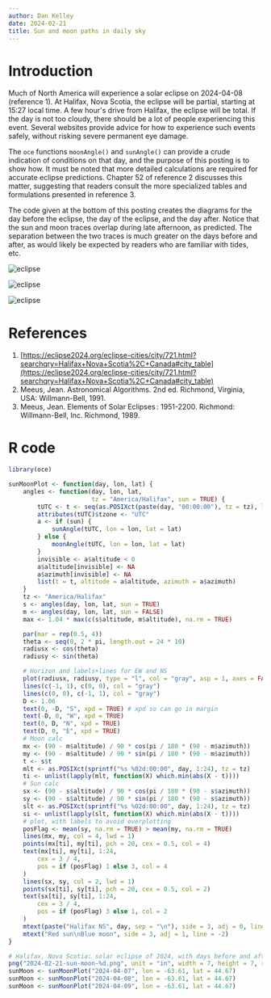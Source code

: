 ```yaml
---
author: Dan Kelley
date: 2024-02-21
title: Sun and moon paths in daily sky
---
```


# Introduction

Much of North America will experience a solar eclipse on 2024-04-08 (reference
1). At Halifax, Nova Scotia, the eclipse will be partial, starting at 15:27
local time. A few hour's drive from Halifax, the eclipse will be total.  If the
day is not too cloudy, there should be a lot of people experiencing this event.
Several websites provide advice for how to experience such events safely,
without risking severe permanent eye damage.

The `oce` functions `moonAngle()` and `sunAngle()` can provide a crude
indication of conditions on that day, and the purpose of this posting is to
show how.  It must be noted that more detailed calculations are required for
accurate eclipse predictions. Chapter 52 of reference 2 discusses this matter,
suggesting that readers consult the more specialized tables and formulations
presented in reference 3.

The code given at the bottom of this posting creates the diagrams for the day
before the eclipse, the day of the eclipse, and the day after. Notice that the
sun and moon traces overlap during late afternoon, as predicted. The separation
between the two traces is much greater on the days before and after, as would
likely be expected by readers who are familiar with tides, etc.

![eclipse](/dek_blog/docs/assets/images/2024-02-21-sun-moon-1.png)

![eclipse](/dek_blog/docs/assets/images/2024-02-21-sun-moon-2.png)

![eclipse](/dek_blog/docs/assets/images/2024-02-21-sun-moon-3.png)

# References

1. [https://eclipse2024.org/eclipse-cities/city/721.html?searchqry=Halifax+Nova+Scotia%2C+Canada#city_table](https://eclipse2024.org/eclipse-cities/city/721.html?searchqry=Halifax+Nova+Scotia%2C+Canada#city_table)
2. Meeus, Jean. Astronomical Algorithms. 2nd ed. Richmond, Virginia, USA:
   Willmann-Bell, 1991.
3. Meeus, Jean. Elements of Solar Eclipses : 1951-2200. Richmond:
   Willmann-Bell, Inc. Richmond, 1989.


# R code

```R
library(oce)

sunMoonPlot <- function(day, lon, lat) {
    angles <- function(day, lon, lat,
                       tz = "America/Halifax", sun = TRUE) {
        tUTC <- t <- seq(as.POSIXct(paste(day, "00:00:00"), tz = tz), length.out = 240, by = "6 min")
        attributes(tUTC)$tzone <- "UTC"
        a <- if (sun) {
            sunAngle(tUTC, lon = lon, lat = lat)
        } else {
            moonAngle(tUTC, lon = lon, lat = lat)
        }
        invisible <- a$altitude < 0
        a$altitude[invisible] <- NA
        a$azimuth[invisible] <- NA
        list(t = t, altitude = a$altitude, azimuth = a$azimuth)
    }
    tz <- "America/Halifax"
    s <- angles(day, lon, lat, sun = TRUE)
    m <- angles(day, lon, lat, sun = FALSE)
    max <- 1.04 * max(c(s$altitude, m$altitude), na.rm = TRUE)

    par(mar = rep(0.5, 4))
    theta <- seq(0, 2 * pi, length.out = 24 * 10)
    radiusx <- cos(theta)
    radiusy <- sin(theta)

    # Horizon and labels+lines for EW and NS
    plot(radiusx, radiusy, type = "l", col = "gray", asp = 1, axes = FALSE, xlab = "", ylab = "")
    lines(c(-1, 1), c(0, 0), col = "gray")
    lines(c(0, 0), c(-1, 1), col = "gray")
    D <- 1.06
    text(0, -D, "S", xpd = TRUE) # xpd so can go in margin
    text(-D, 0, "W", xpd = TRUE)
    text(0, D, "N", xpd = TRUE)
    text(D, 0, "E", xpd = TRUE)
    # Moon calc
    mx <- (90 - m$altitude) / 90 * cos(pi / 180 * (90 - m$azimuth))
    my <- (90 - m$altitude) / 90 * sin(pi / 180 * (90 - m$azimuth))
    t <- s$t
    mlt <- as.POSIXct(sprintf("%s %02d:00:00", day, 1:24), tz = tz)
    ti <- unlist(lapply(mlt, function(X) which.min(abs(X - t))))
    # Sun calc
    sx <- (90 - s$altitude) / 90 * cos(pi / 180 * (90 - s$azimuth))
    sy <- (90 - s$altitude) / 90 * sin(pi / 180 * (90 - s$azimuth))
    slt <- as.POSIXct(sprintf("%s %02d:00:00", day, 1:24), tz = tz)
    si <- unlist(lapply(slt, function(X) which.min(abs(X - t))))
    # plot, with labels to avoid overplotting
    posFlag <- mean(sy, na.rm = TRUE) > mean(my, na.rm = TRUE)
    lines(mx, my, col = 4, lwd = 1)
    points(mx[ti], my[ti], pch = 20, cex = 0.5, col = 4)
    text(mx[ti], my[ti], 1:24,
        cex = 3 / 4,
        pos = if (posFlag) 1 else 3, col = 4
    )
    lines(sx, sy, col = 2, lwd = 1)
    points(sx[ti], sy[ti], pch = 20, cex = 0.5, col = 2)
    text(sx[ti], sy[ti], 1:24,
        cex = 3 / 4,
        pos = if (posFlag) 3 else 1, col = 2
    )
    mtext(paste("Halifax NS", day, sep = "\n"), side = 3, adj = 0, line = -2)
    mtext("Red sun\nBlue moon", side = 3, adj = 1, line = -2)
}

# Halifax, Nova Scotia: solar eclipse of 2024, with days before and after
png("2024-02-21-sun-moon-%d.png", unit = "in", width = 7, height = 7, res = 200)
sunMoon <- sunMoonPlot("2024-04-07", lon = -63.61, lat = 44.67)
sunMoon <- sunMoonPlot("2024-04-08", lon = -63.61, lat = 44.67)
sunMoon <- sunMoonPlot("2024-04-09", lon = -63.61, lat = 44.67)
```
